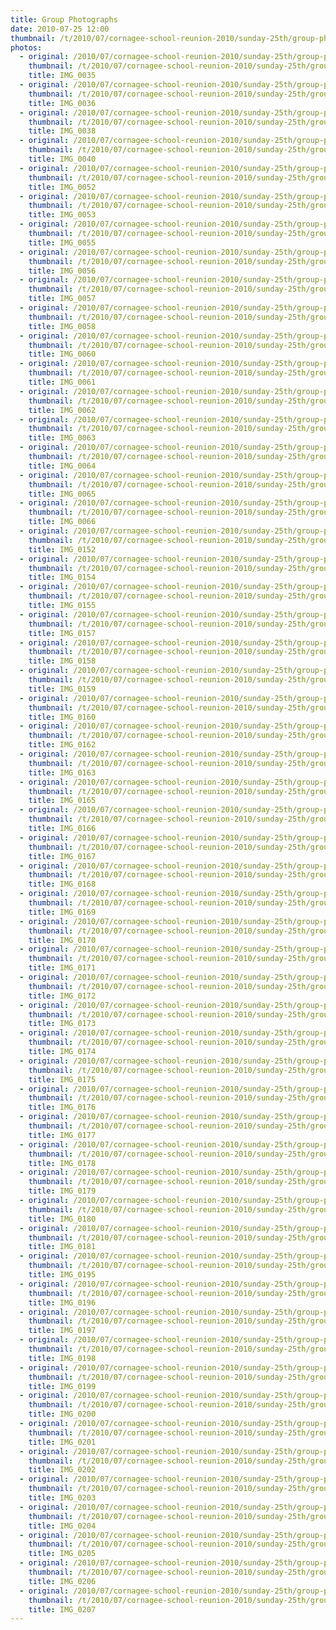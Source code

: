 ```yaml
---
title: Group Photographs
date: 2010-07-25 12:00
thumbnail: /t/2010/07/cornagee-school-reunion-2010/sunday-25th/group-photographs/IMG_0035.jpg
photos:
  - original: /2010/07/cornagee-school-reunion-2010/sunday-25th/group-photographs/IMG_0035.jpg
    thumbnail: /t/2010/07/cornagee-school-reunion-2010/sunday-25th/group-photographs/IMG_0035.jpg
    title: IMG_0035
  - original: /2010/07/cornagee-school-reunion-2010/sunday-25th/group-photographs/IMG_0036.jpg
    thumbnail: /t/2010/07/cornagee-school-reunion-2010/sunday-25th/group-photographs/IMG_0036.jpg
    title: IMG_0036
  - original: /2010/07/cornagee-school-reunion-2010/sunday-25th/group-photographs/IMG_0038.jpg
    thumbnail: /t/2010/07/cornagee-school-reunion-2010/sunday-25th/group-photographs/IMG_0038.jpg
    title: IMG_0038
  - original: /2010/07/cornagee-school-reunion-2010/sunday-25th/group-photographs/IMG_0040.jpg
    thumbnail: /t/2010/07/cornagee-school-reunion-2010/sunday-25th/group-photographs/IMG_0040.jpg
    title: IMG_0040
  - original: /2010/07/cornagee-school-reunion-2010/sunday-25th/group-photographs/IMG_0052.jpg
    thumbnail: /t/2010/07/cornagee-school-reunion-2010/sunday-25th/group-photographs/IMG_0052.jpg
    title: IMG_0052
  - original: /2010/07/cornagee-school-reunion-2010/sunday-25th/group-photographs/IMG_0053.jpg
    thumbnail: /t/2010/07/cornagee-school-reunion-2010/sunday-25th/group-photographs/IMG_0053.jpg
    title: IMG_0053
  - original: /2010/07/cornagee-school-reunion-2010/sunday-25th/group-photographs/IMG_0055.jpg
    thumbnail: /t/2010/07/cornagee-school-reunion-2010/sunday-25th/group-photographs/IMG_0055.jpg
    title: IMG_0055
  - original: /2010/07/cornagee-school-reunion-2010/sunday-25th/group-photographs/IMG_0056.jpg
    thumbnail: /t/2010/07/cornagee-school-reunion-2010/sunday-25th/group-photographs/IMG_0056.jpg
    title: IMG_0056
  - original: /2010/07/cornagee-school-reunion-2010/sunday-25th/group-photographs/IMG_0057.jpg
    thumbnail: /t/2010/07/cornagee-school-reunion-2010/sunday-25th/group-photographs/IMG_0057.jpg
    title: IMG_0057
  - original: /2010/07/cornagee-school-reunion-2010/sunday-25th/group-photographs/IMG_0058.jpg
    thumbnail: /t/2010/07/cornagee-school-reunion-2010/sunday-25th/group-photographs/IMG_0058.jpg
    title: IMG_0058
  - original: /2010/07/cornagee-school-reunion-2010/sunday-25th/group-photographs/IMG_0060.jpg
    thumbnail: /t/2010/07/cornagee-school-reunion-2010/sunday-25th/group-photographs/IMG_0060.jpg
    title: IMG_0060
  - original: /2010/07/cornagee-school-reunion-2010/sunday-25th/group-photographs/IMG_0061.jpg
    thumbnail: /t/2010/07/cornagee-school-reunion-2010/sunday-25th/group-photographs/IMG_0061.jpg
    title: IMG_0061
  - original: /2010/07/cornagee-school-reunion-2010/sunday-25th/group-photographs/IMG_0062.jpg
    thumbnail: /t/2010/07/cornagee-school-reunion-2010/sunday-25th/group-photographs/IMG_0062.jpg
    title: IMG_0062
  - original: /2010/07/cornagee-school-reunion-2010/sunday-25th/group-photographs/IMG_0063.jpg
    thumbnail: /t/2010/07/cornagee-school-reunion-2010/sunday-25th/group-photographs/IMG_0063.jpg
    title: IMG_0063
  - original: /2010/07/cornagee-school-reunion-2010/sunday-25th/group-photographs/IMG_0064.jpg
    thumbnail: /t/2010/07/cornagee-school-reunion-2010/sunday-25th/group-photographs/IMG_0064.jpg
    title: IMG_0064
  - original: /2010/07/cornagee-school-reunion-2010/sunday-25th/group-photographs/IMG_0065.jpg
    thumbnail: /t/2010/07/cornagee-school-reunion-2010/sunday-25th/group-photographs/IMG_0065.jpg
    title: IMG_0065
  - original: /2010/07/cornagee-school-reunion-2010/sunday-25th/group-photographs/IMG_0066.jpg
    thumbnail: /t/2010/07/cornagee-school-reunion-2010/sunday-25th/group-photographs/IMG_0066.jpg
    title: IMG_0066
  - original: /2010/07/cornagee-school-reunion-2010/sunday-25th/group-photographs/IMG_0152.jpg
    thumbnail: /t/2010/07/cornagee-school-reunion-2010/sunday-25th/group-photographs/IMG_0152.jpg
    title: IMG_0152
  - original: /2010/07/cornagee-school-reunion-2010/sunday-25th/group-photographs/IMG_0154.jpg
    thumbnail: /t/2010/07/cornagee-school-reunion-2010/sunday-25th/group-photographs/IMG_0154.jpg
    title: IMG_0154
  - original: /2010/07/cornagee-school-reunion-2010/sunday-25th/group-photographs/IMG_0155.jpg
    thumbnail: /t/2010/07/cornagee-school-reunion-2010/sunday-25th/group-photographs/IMG_0155.jpg
    title: IMG_0155
  - original: /2010/07/cornagee-school-reunion-2010/sunday-25th/group-photographs/IMG_0157.jpg
    thumbnail: /t/2010/07/cornagee-school-reunion-2010/sunday-25th/group-photographs/IMG_0157.jpg
    title: IMG_0157
  - original: /2010/07/cornagee-school-reunion-2010/sunday-25th/group-photographs/IMG_0158.jpg
    thumbnail: /t/2010/07/cornagee-school-reunion-2010/sunday-25th/group-photographs/IMG_0158.jpg
    title: IMG_0158
  - original: /2010/07/cornagee-school-reunion-2010/sunday-25th/group-photographs/IMG_0159.jpg
    thumbnail: /t/2010/07/cornagee-school-reunion-2010/sunday-25th/group-photographs/IMG_0159.jpg
    title: IMG_0159
  - original: /2010/07/cornagee-school-reunion-2010/sunday-25th/group-photographs/IMG_0160.jpg
    thumbnail: /t/2010/07/cornagee-school-reunion-2010/sunday-25th/group-photographs/IMG_0160.jpg
    title: IMG_0160
  - original: /2010/07/cornagee-school-reunion-2010/sunday-25th/group-photographs/IMG_0162.jpg
    thumbnail: /t/2010/07/cornagee-school-reunion-2010/sunday-25th/group-photographs/IMG_0162.jpg
    title: IMG_0162
  - original: /2010/07/cornagee-school-reunion-2010/sunday-25th/group-photographs/IMG_0163.jpg
    thumbnail: /t/2010/07/cornagee-school-reunion-2010/sunday-25th/group-photographs/IMG_0163.jpg
    title: IMG_0163
  - original: /2010/07/cornagee-school-reunion-2010/sunday-25th/group-photographs/IMG_0165.jpg
    thumbnail: /t/2010/07/cornagee-school-reunion-2010/sunday-25th/group-photographs/IMG_0165.jpg
    title: IMG_0165
  - original: /2010/07/cornagee-school-reunion-2010/sunday-25th/group-photographs/IMG_0166.jpg
    thumbnail: /t/2010/07/cornagee-school-reunion-2010/sunday-25th/group-photographs/IMG_0166.jpg
    title: IMG_0166
  - original: /2010/07/cornagee-school-reunion-2010/sunday-25th/group-photographs/IMG_0167.jpg
    thumbnail: /t/2010/07/cornagee-school-reunion-2010/sunday-25th/group-photographs/IMG_0167.jpg
    title: IMG_0167
  - original: /2010/07/cornagee-school-reunion-2010/sunday-25th/group-photographs/IMG_0168.jpg
    thumbnail: /t/2010/07/cornagee-school-reunion-2010/sunday-25th/group-photographs/IMG_0168.jpg
    title: IMG_0168
  - original: /2010/07/cornagee-school-reunion-2010/sunday-25th/group-photographs/IMG_0169.jpg
    thumbnail: /t/2010/07/cornagee-school-reunion-2010/sunday-25th/group-photographs/IMG_0169.jpg
    title: IMG_0169
  - original: /2010/07/cornagee-school-reunion-2010/sunday-25th/group-photographs/IMG_0170.jpg
    thumbnail: /t/2010/07/cornagee-school-reunion-2010/sunday-25th/group-photographs/IMG_0170.jpg
    title: IMG_0170
  - original: /2010/07/cornagee-school-reunion-2010/sunday-25th/group-photographs/IMG_0171.jpg
    thumbnail: /t/2010/07/cornagee-school-reunion-2010/sunday-25th/group-photographs/IMG_0171.jpg
    title: IMG_0171
  - original: /2010/07/cornagee-school-reunion-2010/sunday-25th/group-photographs/IMG_0172.jpg
    thumbnail: /t/2010/07/cornagee-school-reunion-2010/sunday-25th/group-photographs/IMG_0172.jpg
    title: IMG_0172
  - original: /2010/07/cornagee-school-reunion-2010/sunday-25th/group-photographs/IMG_0173.jpg
    thumbnail: /t/2010/07/cornagee-school-reunion-2010/sunday-25th/group-photographs/IMG_0173.jpg
    title: IMG_0173
  - original: /2010/07/cornagee-school-reunion-2010/sunday-25th/group-photographs/IMG_0174.jpg
    thumbnail: /t/2010/07/cornagee-school-reunion-2010/sunday-25th/group-photographs/IMG_0174.jpg
    title: IMG_0174
  - original: /2010/07/cornagee-school-reunion-2010/sunday-25th/group-photographs/IMG_0175.jpg
    thumbnail: /t/2010/07/cornagee-school-reunion-2010/sunday-25th/group-photographs/IMG_0175.jpg
    title: IMG_0175
  - original: /2010/07/cornagee-school-reunion-2010/sunday-25th/group-photographs/IMG_0176.jpg
    thumbnail: /t/2010/07/cornagee-school-reunion-2010/sunday-25th/group-photographs/IMG_0176.jpg
    title: IMG_0176
  - original: /2010/07/cornagee-school-reunion-2010/sunday-25th/group-photographs/IMG_0177.jpg
    thumbnail: /t/2010/07/cornagee-school-reunion-2010/sunday-25th/group-photographs/IMG_0177.jpg
    title: IMG_0177
  - original: /2010/07/cornagee-school-reunion-2010/sunday-25th/group-photographs/IMG_0178.jpg
    thumbnail: /t/2010/07/cornagee-school-reunion-2010/sunday-25th/group-photographs/IMG_0178.jpg
    title: IMG_0178
  - original: /2010/07/cornagee-school-reunion-2010/sunday-25th/group-photographs/IMG_0179.jpg
    thumbnail: /t/2010/07/cornagee-school-reunion-2010/sunday-25th/group-photographs/IMG_0179.jpg
    title: IMG_0179
  - original: /2010/07/cornagee-school-reunion-2010/sunday-25th/group-photographs/IMG_0180.jpg
    thumbnail: /t/2010/07/cornagee-school-reunion-2010/sunday-25th/group-photographs/IMG_0180.jpg
    title: IMG_0180
  - original: /2010/07/cornagee-school-reunion-2010/sunday-25th/group-photographs/IMG_0181.jpg
    thumbnail: /t/2010/07/cornagee-school-reunion-2010/sunday-25th/group-photographs/IMG_0181.jpg
    title: IMG_0181
  - original: /2010/07/cornagee-school-reunion-2010/sunday-25th/group-photographs/IMG_0195.jpg
    thumbnail: /t/2010/07/cornagee-school-reunion-2010/sunday-25th/group-photographs/IMG_0195.jpg
    title: IMG_0195
  - original: /2010/07/cornagee-school-reunion-2010/sunday-25th/group-photographs/IMG_0196.jpg
    thumbnail: /t/2010/07/cornagee-school-reunion-2010/sunday-25th/group-photographs/IMG_0196.jpg
    title: IMG_0196
  - original: /2010/07/cornagee-school-reunion-2010/sunday-25th/group-photographs/IMG_0197.jpg
    thumbnail: /t/2010/07/cornagee-school-reunion-2010/sunday-25th/group-photographs/IMG_0197.jpg
    title: IMG_0197
  - original: /2010/07/cornagee-school-reunion-2010/sunday-25th/group-photographs/IMG_0198.jpg
    thumbnail: /t/2010/07/cornagee-school-reunion-2010/sunday-25th/group-photographs/IMG_0198.jpg
    title: IMG_0198
  - original: /2010/07/cornagee-school-reunion-2010/sunday-25th/group-photographs/IMG_0199.jpg
    thumbnail: /t/2010/07/cornagee-school-reunion-2010/sunday-25th/group-photographs/IMG_0199.jpg
    title: IMG_0199
  - original: /2010/07/cornagee-school-reunion-2010/sunday-25th/group-photographs/IMG_0200.jpg
    thumbnail: /t/2010/07/cornagee-school-reunion-2010/sunday-25th/group-photographs/IMG_0200.jpg
    title: IMG_0200
  - original: /2010/07/cornagee-school-reunion-2010/sunday-25th/group-photographs/IMG_0201.jpg
    thumbnail: /t/2010/07/cornagee-school-reunion-2010/sunday-25th/group-photographs/IMG_0201.jpg
    title: IMG_0201
  - original: /2010/07/cornagee-school-reunion-2010/sunday-25th/group-photographs/IMG_0202.jpg
    thumbnail: /t/2010/07/cornagee-school-reunion-2010/sunday-25th/group-photographs/IMG_0202.jpg
    title: IMG_0202
  - original: /2010/07/cornagee-school-reunion-2010/sunday-25th/group-photographs/IMG_0203.jpg
    thumbnail: /t/2010/07/cornagee-school-reunion-2010/sunday-25th/group-photographs/IMG_0203.jpg
    title: IMG_0203
  - original: /2010/07/cornagee-school-reunion-2010/sunday-25th/group-photographs/IMG_0204.jpg
    thumbnail: /t/2010/07/cornagee-school-reunion-2010/sunday-25th/group-photographs/IMG_0204.jpg
    title: IMG_0204
  - original: /2010/07/cornagee-school-reunion-2010/sunday-25th/group-photographs/IMG_0205.jpg
    thumbnail: /t/2010/07/cornagee-school-reunion-2010/sunday-25th/group-photographs/IMG_0205.jpg
    title: IMG_0205
  - original: /2010/07/cornagee-school-reunion-2010/sunday-25th/group-photographs/IMG_0206.jpg
    thumbnail: /t/2010/07/cornagee-school-reunion-2010/sunday-25th/group-photographs/IMG_0206.jpg
    title: IMG_0206
  - original: /2010/07/cornagee-school-reunion-2010/sunday-25th/group-photographs/IMG_0207.jpg
    thumbnail: /t/2010/07/cornagee-school-reunion-2010/sunday-25th/group-photographs/IMG_0207.jpg
    title: IMG_0207
---
```

